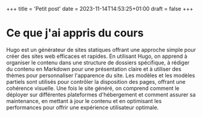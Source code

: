 +++
title = 'Petit post'
date = 2023-11-14T14:53:25+01:00
draft = false
+++
# Ce que j'ai appris du cours
Hugo est un générateur de sites statiques offrant une approche simple pour créer des sites web efficaces et rapides. En utilisant Hugo, on apprend à organiser le contenu dans une structure de dossiers spécifique, à rédiger du contenu en Markdown pour une présentation claire et à utiliser des thèmes pour personnaliser l'apparence du site. Les modèles et les modèles partiels sont utilisés pour contrôler la disposition des pages, offrant une cohérence visuelle. Une fois le site généré, on comprend comment le déployer sur différentes plateformes d'hébergement et comment assurer sa maintenance, en mettant à jour le contenu et en optimisant les performances pour offrir une expérience utilisateur optimale.
